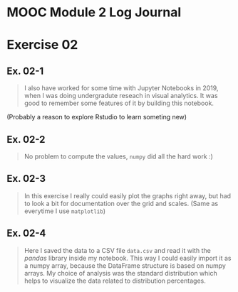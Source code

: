 # MOOC Module 2 Log Journal

# Exercise 02
## Ex. 02-1
> I also have worked for some time with Jupyter Notebooks in 2019, when I was doing undergradute reseach in visual analytics. It was good to remember some features of it by building this notebook. 

(Probably a reason to explore Rstudio to learn someting new)

## Ex. 02-2
> No problem to compute the values, `numpy` did all the hard work :)

## Ex. 02-3
> In this exercise I really could easily plot the graphs right away, but had to look a bit for documentation over the grid and scales. (Same as everytime I use `matplotlib`)

## Ex. 02-4
> Here I saved the data to a CSV file `data.csv` and read it with the *pandas* library inside my notebook. This way I could easily import it as a numpy array, because the DataFrame structure is based on numpy arrays. My choice of analysis was the standard distribution which helps to visualize the data related to distribution percentages.